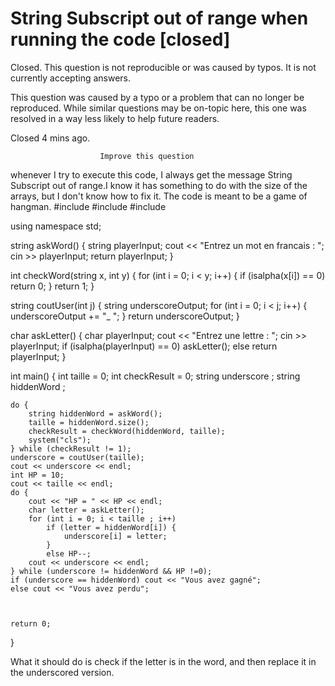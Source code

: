 
# String Subscript out of range when running the code [closed]







Closed. This question is not reproducible or was caused by typos. It is not currently accepting answers.
                        
                    










 This question was caused by a typo or a problem that can no longer be reproduced. While similar questions may be on-topic here, this one was resolved in a way less likely to help future readers.


Closed 4 mins ago.







                        Improve this question
                    



whenever I try to execute this code, I always get the message String Subscript out of range.I know it has something to do with the size of the arrays, but I don't know how to fix it.
The code is meant to be a game of hangman.
#include <iostream>
#include <string>
#include <algorithm>

using namespace std;



string askWord() {
    string playerInput;
    cout << "Entrez un mot en francais : ";
    cin >> playerInput;
    return playerInput;
}

int checkWord(string x, int y) {
    for (int i = 0; i < y; i++) {
        if (isalpha(x[i]) == 0) return 0;
    }
    return 1;
}


string coutUser(int j) {
    string underscoreOutput;
    for (int i = 0; i < j; i++) {
        underscoreOutput += "_ ";
    }
    return underscoreOutput;
}

char askLetter() {
    char playerInput;
        cout << "Entrez une lettre : ";
        cin >> playerInput;
        if (isalpha(playerInput) == 0)  askLetter();
        else return playerInput;
}



int main() {
    int taille = 0;
    int checkResult = 0;
    string underscore ;
    string hiddenWord ;
    
    do {
        string hiddenWord = askWord();
        taille = hiddenWord.size();
        checkResult = checkWord(hiddenWord, taille);
        system("cls");
    } while (checkResult != 1);
    underscore = coutUser(taille);
    cout << underscore << endl;
    int HP = 10;
    cout << taille << endl;
    do {
        cout << "HP = " << HP << endl;
        char letter = askLetter();
        for (int i = 0; i < taille ; i++)
            if (letter = hiddenWord[i]) {
                underscore[i] = letter;
            }
            else HP--;
        cout << underscore << endl;
    } while (underscore != hiddenWord && HP !=0);
    if (underscore == hiddenWord) cout << "Vous avez gagné";
    else cout << "Vous avez perdu";



    return 0;
}




What it should do is check if the letter is in the word, and then replace it in the underscored version.

        